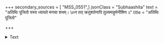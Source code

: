 +++
secondary_sources = [ "MSS_0551",]
jsonClass = "Subhaashita"
text = "अतिथिः पूजितो यस्य ध्यायते मनसा शभम्।  \nन तत् क्रतुशतेनापि तुल्यमाहुर्मनीषिणः॥"
title = "अतिथिः पूजितो"

+++

<details><summary>Text</summary>

अतिथिः पूजितो यस्य ध्यायते मनसा शभम्।  
न तत् क्रतुशतेनापि तुल्यमाहुर्मनीषिणः॥
</details>
